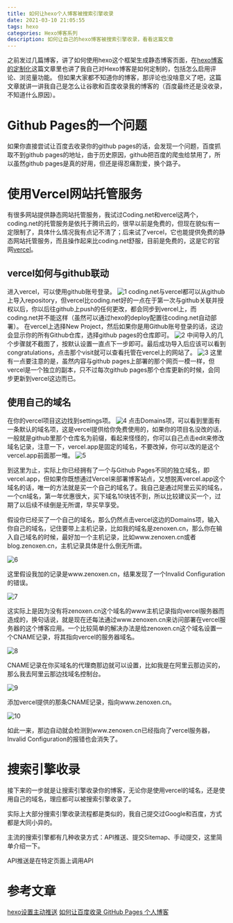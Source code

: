```yaml
---
title: 如何让hexo个人博客被搜索引擎收录
date: 2021-03-10 21:05:55
tags: hexo
categories: Hexo博客系列
description: 如何让自己的hexo博客被搜索引擎收录，看看这篇文章
---
```

之前发过几篇博客，讲了如何使用hexo这个框架生成静态博客页面，在[hexo博客的定制化](https://blog.zenoxen.cn/2021/02/14/%E5%AF%B9%E5%8D%9A%E5%AE%A2%E5%B8%83%E5%B1%80%E8%BF%9B%E8%A1%8C%E4%B8%AA%E6%80%A7%E5%8C%96%E5%AE%9A%E5%88%B6/)这篇文章里也讲了我自己对Hexo博客是如何定制的，包括怎么启用评论、浏览量功能。
但如果大家都不知道你的博客，那评论也没啥意义了吧，这篇文章就讲一讲我自己是怎么让谷歌和百度收录我的博客的（百度最终还是没收录，不知道什么原因）。
# Github Pages的一个问题
如果你直接尝试让百度去收录你的github pages的话，会发现一个问题，百度抓取不到github pages的地址，由于历史原因，github把百度的爬虫给禁用了，所以虽然github pages是真的好用，但还是得忍痛割爱，换个路子。
# 使用Vercel网站托管服务
有很多网站提供静态网站托管服务，我试过Coding.net和vercel这两个，coding.net的托管服务是依托于腾讯云的，很早以前是免费的，但现在貌似有一定限制了，具体什么情况我有点记不清了；后来试了vercel，它也能提供免费的静态网站托管服务，而且操作起来比coding.net舒服，目前是免费的，这是它的官网[vercel](https://vercel.com/)。
## vercel如何与github联动
进入vercel，可以使用github账号登录。
![1](1.png)
coding.net与vercel都可以从github上导入repository，但vercel比coding.net好的一点在于第一次与github关联并授权以后，你以后往github上push的任何更改，都会同步到vercel上，而coding.net并不能这样（虽然可以通过hexo的deploy配置往coding.net自动部署）。
在vercel上选择New Project，然后如果你是用Github账号登录的话，这边会显示你的所有Github仓库，选择github pages的仓库即可。
![2](2.png)
中间导入的几个步骤就不截图了，按默认设置一直点下一步即可。最后成功导入后应该可以看到congratulations，点击那个visit就可以查看托管在vercel上的网站了。
![3](3.png)
这里有一点要注意的是，虽然内容与github pages上部署的那个网页一模一样，但vercel是一个独立的副本，只不过每次github pages那个仓库更新的时候，会同步更新到vercel这边而已。

## 使用自己的域名
在你的vercel项目这边找到settings项。
![4](4.png)
点击Domains项，可以看到里面有一条默认的域名项，这是vercel提供给你免费使用的，如果你的项目名没改的话，一般就是github里那个仓库名为前缀，看起来怪怪的，你可以自己点击edit来修改域名记录，注意一下，vercel.app是固定的域名，不要改掉，你可以改的是这个vercel.app前面那一堆。
![5](5.png)

到这里为止，实际上你已经拥有了一个与Github Pages不同的独立域名，即vercel.app，但如果你既想通过Vercel来部署博客站点，又想脱离vercel.app这个域名的话，唯一的方法就是买一个自己的域名了。我自己是通过阿里云买的域名，一个cn域名，第一年优惠很大，买下域名10块钱不到，所以比较建议买一个，过期了以后续不续倒是无所谓，早买早享受。

假设你已经买了一个自己的域名，那么仍然点击vercel这边的Domains项，输入你自己的域名，记住要带上主机记录，比如我的域名是zenoxen.cn，那么你在输入自己域名的时候，最好加一个主机记录，比如www.zenoxen.cn或者blog.zenoxen.cn，主机记录具体是什么倒无所谓。

![6](6.png)

这里假设我加的记录是www.zenoxen.cn，结果发现了一个Invalid Configuration的错误。

![7](7.png)

这实际上是因为没有将zenoxen.cn这个域名的www主机记录指向vercel服务器而造成的，换句话说，就是现在还每法通过www.zenoxen.cn来访问部署在vercel服务器的这个博客应用。一个比较简单的解决办法是给zenoxen.cn这个域名设置一个CNAME记录，将其指向vercel的服务器域名。

![8](8.png)

CNAME记录在你买域名的代理商那边就可以设置，比如我是在阿里云那边买的，那么我去阿里云那边找域名控制台。

![9](9.png)

添加vercel提供的那条CNAME记录，指向www.zenoxen.cn。

![10](10.png)

如此一来，那边自动就会检测到www.zenoxen.cn已经指向了vercel服务器，Invalid Configuration的报错也会消失了。

# 搜索引擎收录

接下来的一步就是让搜索引擎收录你的博客，无论你是使用vercel的域名，还是使用自己的域名，理应都可以被搜索引擎收录了。

实际上大部分搜索引擎收录流程都是类似的，我自己提交过Google和百度，方式都是大同小异的。

主流的搜索引擎都有几种收录方式：API推送、提交Sitemap、手动提交，这里简单介绍一下。

API推送是在特定页面上调用API



# 参考文章
[hexo设置主动推送](https://blog.csdn.net/liutao43/article/details/106324954/)
[如何让百度收录 GitHub Pages 个人博客](https://zhuanlan.zhihu.com/p/111773896)
